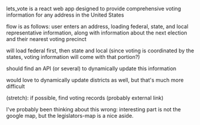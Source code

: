 lets_vote is a react web app designed to provide comprehensive voting information for any address in the United States

flow is as follows: user enters an address, loading federal, state, and local representative information, along with information about the next election and their nearest voting precinct

will load federal first, then state and local (since voting is coordinated by the states, voting information will come with that portion?)

should find an API (or several) to dynamically update this information

would love to dynamically update districts as well, but that's much more difficult

(stretch): if possible, find voting records (probably external link)

I've probably been thinking about this wrong: interesting part is not the google map, but the legislators-map is a nice aside.